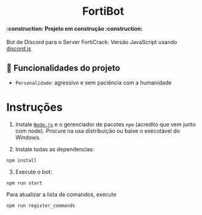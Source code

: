 <h1 align="center"> FortiBot </h1>
<h4 align="left"> 
    :construction:  Projeto em construção  :construction:
</h4>

Bot de Discord para o Server FortiCrack: Versão JavaScript usando [discord.js](https://discord.js.org/#/)

## :hammer: Funcionalidades do projeto
- `Personalidade`: agressivo e sem paciência com a humanidade


# Instruções

1. Instale [`Node.js`](https://nodejs.org/en/) e o gerenciador de pacotes `npm` (acredito que vem junto com node). Procure na usa distribuição ou baixe o executável do Windows.

2. Instale todas as dependencias:

```
npm install
```

3. Execute o bot:
```
npm run start
```

Para atualizar a lista de comandos, execute

```
npm run register_commands
```